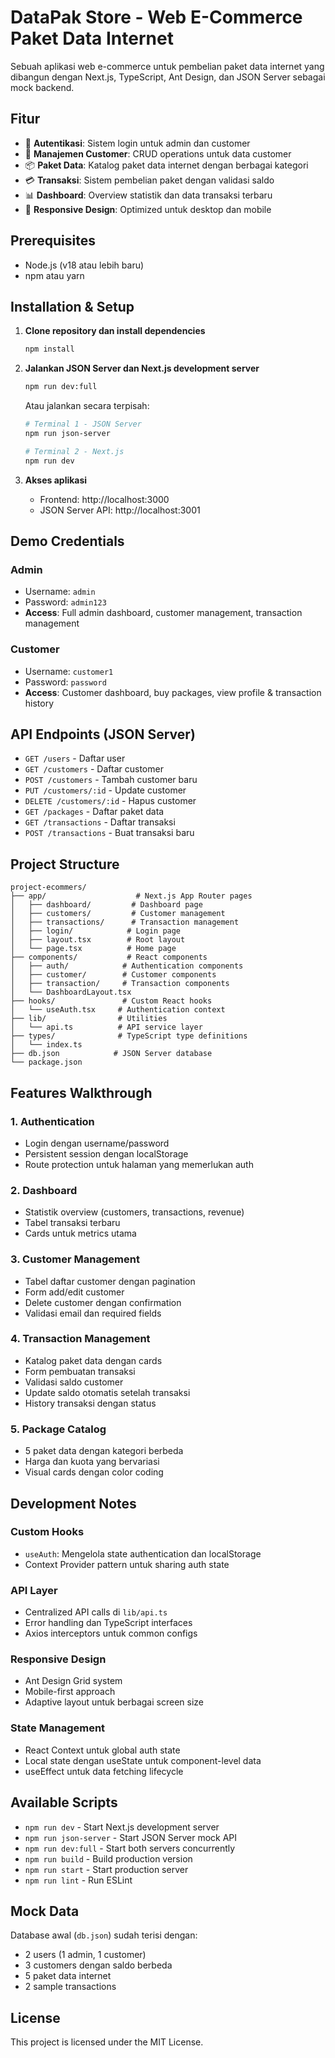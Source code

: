 # DataPak Store - Web E-Commerce Paket Data Internet

Sebuah aplikasi web e-commerce untuk pembelian paket data internet yang dibangun dengan Next.js, TypeScript, Ant Design, dan JSON Server sebagai mock backend.

## Fitur

- 🔐 **Autentikasi**: Sistem login untuk admin dan customer
- 👥 **Manajemen Customer**: CRUD operations untuk data customer
- 📦 **Paket Data**: Katalog paket data internet dengan berbagai kategori
- 💳 **Transaksi**: Sistem pembelian paket dengan validasi saldo
- 📊 **Dashboard**: Overview statistik dan data transaksi terbaru
- 📱 **Responsive Design**: Optimized untuk desktop dan mobile

## Prerequisites

- Node.js (v18 atau lebih baru)
- npm atau yarn

## Installation & Setup

1. **Clone repository dan install dependencies**
   ```bash
   npm install
   ```

2. **Jalankan JSON Server dan Next.js development server**
   ```bash
   npm run dev:full
   ```
   
   Atau jalankan secara terpisah:
   ```bash
   # Terminal 1 - JSON Server
   npm run json-server
   
   # Terminal 2 - Next.js
   npm run dev
   ```

3. **Akses aplikasi**
   - Frontend: http://localhost:3000
   - JSON Server API: http://localhost:3001

## Demo Credentials

### Admin
- Username: `admin`
- Password: `admin123`
- **Access**: Full admin dashboard, customer management, transaction management

### Customer
- Username: `customer1`
- Password: `password`
- **Access**: Customer dashboard, buy packages, view profile & transaction history

## API Endpoints (JSON Server)

- `GET /users` - Daftar user
- `GET /customers` - Daftar customer
- `POST /customers` - Tambah customer baru
- `PUT /customers/:id` - Update customer
- `DELETE /customers/:id` - Hapus customer
- `GET /packages` - Daftar paket data
- `GET /transactions` - Daftar transaksi
- `POST /transactions` - Buat transaksi baru

## Project Structure

```
project-ecommers/
├── app/                    # Next.js App Router pages
│   ├── dashboard/         # Dashboard page
│   ├── customers/         # Customer management
│   ├── transactions/      # Transaction management
│   ├── login/            # Login page
│   ├── layout.tsx        # Root layout
│   └── page.tsx          # Home page
├── components/           # React components
│   ├── auth/            # Authentication components
│   ├── customer/        # Customer components
│   ├── transaction/     # Transaction components
│   └── DashboardLayout.tsx
├── hooks/               # Custom React hooks
│   └── useAuth.tsx     # Authentication context
├── lib/                # Utilities
│   └── api.ts          # API service layer
├── types/              # TypeScript type definitions
│   └── index.ts
├── db.json            # JSON Server database
└── package.json
```

## Features Walkthrough

### 1. Authentication
- Login dengan username/password
- Persistent session dengan localStorage
- Route protection untuk halaman yang memerlukan auth

### 2. Dashboard
- Statistik overview (customers, transactions, revenue)
- Tabel transaksi terbaru
- Cards untuk metrics utama

### 3. Customer Management
- Tabel daftar customer dengan pagination
- Form add/edit customer
- Delete customer dengan confirmation
- Validasi email dan required fields

### 4. Transaction Management
- Katalog paket data dengan cards
- Form pembuatan transaksi
- Validasi saldo customer
- Update saldo otomatis setelah transaksi
- History transaksi dengan status

### 5. Package Catalog
- 5 paket data dengan kategori berbeda
- Harga dan kuota yang bervariasi
- Visual cards dengan color coding

## Development Notes

### Custom Hooks
- `useAuth`: Mengelola state authentication dan localStorage
- Context Provider pattern untuk sharing auth state

### API Layer
- Centralized API calls di `lib/api.ts`
- Error handling dan TypeScript interfaces
- Axios interceptors untuk common configs

### Responsive Design
- Ant Design Grid system
- Mobile-first approach
- Adaptive layout untuk berbagai screen size

### State Management
- React Context untuk global auth state
- Local state dengan useState untuk component-level data
- useEffect untuk data fetching lifecycle

## Available Scripts

- `npm run dev` - Start Next.js development server
- `npm run json-server` - Start JSON Server mock API
- `npm run dev:full` - Start both servers concurrently
- `npm run build` - Build production version
- `npm run start` - Start production server
- `npm run lint` - Run ESLint

## Mock Data

Database awal (`db.json`) sudah terisi dengan:
- 2 users (1 admin, 1 customer)
- 3 customers dengan saldo berbeda
- 5 paket data internet
- 2 sample transactions

## License

This project is licensed under the MIT License.
